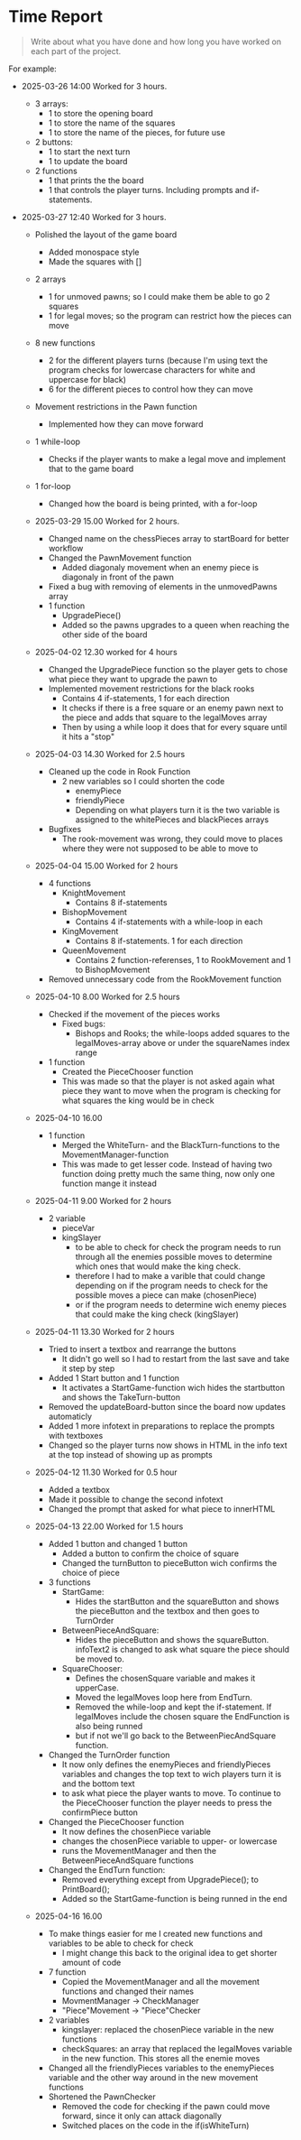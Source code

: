 # Time Report

> Write about what you have done and how long you have worked on each part of the project.

For example: 

- 2025-03-26 14:00 Worked for 3 hours.
  - 3 arrays:
    - 1 to store the opening board
    - 1 to store the name of the squares
    - 1 to store the name of the pieces, for future use
  - 2 buttons:
    - 1 to start the next turn
    - 1 to update the board
  - 2 functions
    - 1 that prints the the board
    - 1 that controls the player turns. Including prompts and if-statements.
   
- 2025-03-27 12:40 Worked for 3 hours.
  - Polished the layout of the game board
    - Added monospace style
    - Made the squares with []
  - 2 arrays
    - 1 for unmoved pawns; so I could make them be able to go 2 squares
    - 1 for legal moves; so the program can restrict how the pieces can move
  - 8 new functions 
    - 2 for the different players turns (because I'm using text the program checks for lowercase characters for white and uppercase for black)
    - 6 for the different pieces to control how they can move
  - Movement restrictions in the Pawn function
    - Implemented how they can move forward
  - 1 while-loop
    - Checks if the player wants to make a legal move and implement that to the game board
  - 1 for-loop
    - Changed how the board is being printed, with a for-loop
   
  - 2025-03-29 15.00 Worked for 2 hours.
    - Changed name on the chessPieces array to startBoard for better workflow
    - Changed the PawnMovement function
      - Added diagonaly movement when an enemy piece is diagonaly in front of the pawn
    - Fixed a bug with removing of elements in the unmovedPawns array
    - 1 function
      - UpgradePiece()
      - Added so the pawns upgrades to a queen when reaching the other side of the board
     
  - 2025-04-02 12.30 worked for 4 hours
    - Changed the UpgradePiece function so the player gets to chose what piece they want to upgrade the pawn to
    - Implemented movement restrictions for the black rooks
      - Contains 4 if-statements, 1 for each direction
      - It checks if there is a free square or an enemy pawn next to the piece and adds that square to the legalMoves array
      - Then by using a while loop it does that for every square until it hits a "stop"
     
  - 2025-04-03 14.30 Worked for 2.5 hours
    - Cleaned up the code in Rook Function
      - 2 new variables so I could shorten the code
        - enemyPiece
        - friendlyPiece
        - Depending on what players turn it is the two variable is assigned to the whitePieces and blackPieces arrays 
    - Bugfixes
      - The rook-movement was wrong, they could move to places where they were not supposed to be able to move to
     
  - 2025-04-04 15.00 Worked for 2 hours
    - 4 functions
      - KnightMovement
        - Contains 8 if-statements
      - BishopMovement
        - Contains 4 if-statements with a while-loop in each
      - KingMovement
        - Contains 8 if-statements. 1 for each direction
      - QueenMovement
        - Contains 2 function-referenses, 1 to RookMovement and 1 to BishopMovement
    - Removed unnecessary code from the RookMovement function
   
  - 2025-04-10 8.00 Worked for 2.5 hours
    - Checked if the movement of the pieces works
      - Fixed bugs:
        - Bishops and Rooks; the while-loops added squares to the legalMoves-array above or under the squareNames index range
    - 1 function
      - Created the PieceChooser function
      - This was made so that the player is not asked again what piece they want to move when the program is checking for what squares the king would be in check
  - 2025-04-10 16.00
    - 1 function
      - Merged the WhiteTurn- and the BlackTurn-functions to the MovementManager-function
      - This was made to get lesser code. Instead of having two function doing pretty much the same thing, now only one function mange it instead
     
  - 2025-04-11 9.00 Worked for 2 hours
    - 2 variable
      - pieceVar
      - kingSlayer
        - to be able to check for check the program needs to run through all the enemies possible moves to determine which ones that would make the king check.
        - therefore I had to make a varible that could change depending on if the program needs to check for the possible moves a piece can make (chosenPiece)
        - or if the program needs to determine wich enemy pieces that could make the king check (kingSlayer)
       
  - 2025-04-11 13.30 Worked for 2 hours
    - Tried to insert a textbox and rearrange the buttons
      - It didn't go well so I had to restart from the last save and take it step by step
    - Added 1 Start button and 1 function
      - It activates a StartGame-function wich hides the startbutton and shows the TakeTurn-button
    - Removed the updateBoard-button since the board now updates automaticly
    - Added 1 more infotext in preparations to replace the prompts with textboxes
    - Changed so the player turns now shows in HTML in the info text at the top instead of showing up as prompts  
    
   - 2025-04-12 11.30 Worked for 0.5 hour
     - Added a textbox
     - Made it possible to change the second infotext
     - Changed the prompt that asked for what piece to innerHTML
    
   - 2025-04-13 22.00 Worked for 1.5 hours
     - Added 1 button and changed 1 button
       - Added a button to confirm the choice of square
       - Changed the turnButton to pieceButton wich confirms the choice of piece
     - 3 functions
       - StartGame:
         - Hides the startButton and the squareButton and shows the pieceButton and the textbox and then goes to TurnOrder
       - BetweenPieceAndSquare:
         - Hides the pieceButton and shows the squareButton. infoText2 is changed to ask what square the piece should be moved to.
       - SquareChooser:
         - Defines the chosenSquare variable and makes it upperCase.
         - Moved the legalMoves loop here from EndTurn.
         - Removed the while-loop and kept the if-statement. If legalMoves include the chosen square the EndFunction is also being runned
         - but if not we'll go back to the BetweenPiecAndSquare function.
     - Changed the TurnOrder function
       - It now only defines the enemyPieces and friendlyPieces variables and changes the top text to wich players turn it is and the bottom text
       - to ask what piece the player wants to move. To continue to the PieceChooser function the player needs to press the confirmPiece button
     - Changed the PieceChooser function
       - It now defines the chosenPiece variable
       - changes the chosenPiece variable to upper- or lowercase
       - runs the MovementManager and then the BetweenPieceAndSquare functions
     - Changed the EndTurn function:
       - Removed everything except from UpgradePiece(); to PrintBoard();
       - Added so the StartGame-function is being runned in the end
      
   - 2025-04-16 16.00
     - To make things easier for me I created new functions and variables to be able to check for check
       - I might change this back to the original idea to get shorter amount of code
     - 7 function
       - Copied the MovementManager and all the movement functions and changed their names
       - MovmentManager -> CheckManager
       - "Piece"Movement -> "Piece"Checker
     - 2 variables
       - kingslayer: replaced the chosenPiece variable in the new functions
       - checkSquares: an array that replaced the legalMoves variable in the new function. This stores all the enemie moves
     - Changed all the friendlyPieces variables to the enemyPieces variable and the other way around in the new movement functions
     - Shortened the PawnChecker
       - Removed the code for checking if the pawn could move forward, since it only can attack diagonally
       - Switched places on the code in the if(isWhiteTurn)
    
